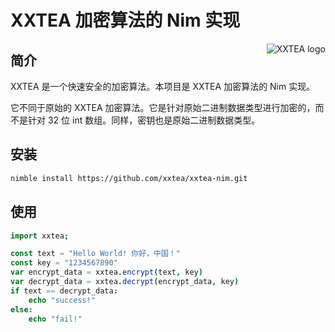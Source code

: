 # XXTEA 加密算法的 Nim 实现

<a href="https://github.com/xxtea/">
    <img src="https://avatars1.githubusercontent.com/u/6683159?v=3&s=86" alt="XXTEA logo" title="XXTEA" align="right" />
</a>

## 简介

XXTEA 是一个快速安全的加密算法。本项目是 XXTEA 加密算法的 Nim 实现。

它不同于原始的 XXTEA 加密算法。它是针对原始二进制数据类型进行加密的，而不是针对 32 位 int 数组。同样，密钥也是原始二进制数据类型。

## 安装

```sh
nimble install https://github.com/xxtea/xxtea-nim.git
```

## 使用

```nim
import xxtea;

const text = "Hello World! 你好，中国！"
const key = "1234567890"
var encrypt_data = xxtea.encrypt(text, key)
var decrypt_data = xxtea.decrypt(encrypt_data, key)
if text == decrypt_data:
    echo "success!"
else:
    echo "fail!"
```
